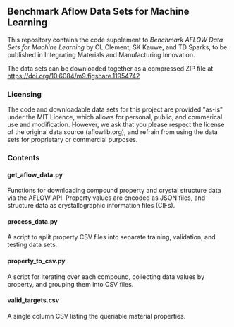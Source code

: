 ## Benchmark Aflow Data Sets for Machine Learning
This repository contains the code supplement to *Benchmark AFLOW Data Sets for Machine Learning* by CL Clement, SK Kauwe, and TD Sparks, to be published in Integrating Materials and Manufacturing Innovation. 

The data sets can be downloaded together as a compressed ZIP file at https://doi.org/10.6084/m9.figshare.11954742

### Licensing
The code and downloadable data sets for this project are provided "as-is" under the MIT Licence, which allows for personal, public, and commerical use and modification. However, we ask that you please respect the license of the original data source (aflowlib.org), and refrain from using the data sets for proprietary or commercial purposes. 

### Contents
#### get_aflow_data.py
Functions for downloading compound property and crystal structure data via the AFLOW API. Property values are encoded as JSON files, and structure data as crystallographic information files (CIFs).

#### process_data.py
A script to split property CSV files into separate training, validation, and testing data sets.

#### property_to_csv.py
A script for iterating over each compound, collecting data values by property, and grouping them into CSV files.

#### valid_targets.csv
A single column CSV listing the queriable material properties. 
